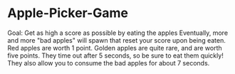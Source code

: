 # Apple-Picker-Game
Goal: Get as high a score as possible by eating the apples
Eventually, more and more "bad apples" will spawn that reset your score upon being eaten.
Red apples are worth 1 point.
Golden apples are quite rare, and are worth five points. They time out after 5 seconds, so be sure to eat them quickly! They also allow you to consume the bad apples for about 7 seconds. 
